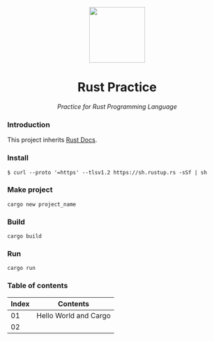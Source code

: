 <p align='center'><img src=https://dev-to-uploads.s3.amazonaws.com/i/3jg2v75zgrreu3vd3q52.png height="128"></p>
<h1 align="center">Rust Practice</a></h1>
<p align="center">
  <em>Practice for Rust Programming Language</em>
</p>

### Introduction

This project inherits [Rust Docs](https://doc.rust-lang.org).

### Install
```shell
$ curl --proto '=https' --tlsv1.2 https://sh.rustup.rs -sSf | sh
```

### Make project
```shell
cargo new project_name
```

### Build
```shell
cargo build
```

### Run
```shell
cargo run
```

### Table of contents
|Index|Contents|
|---|---|
|01|Hello World and Cargo|
|02||